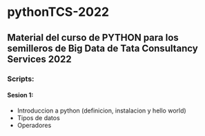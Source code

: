 # pythonTCS-2022
## Material del curso de PYTHON para los semilleros de Big Data de Tata Consultancy Services 2022 

### Scripts: 

#### Sesion 1: 
- Introduccion a python (definicion, instalacion y hello world)
- Tipos de datos 
- Operadores
